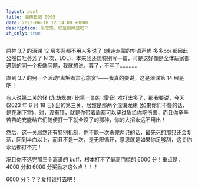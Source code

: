 ```yaml
---
layout: post
title: 脑瘫日记 0005
date: 2023-06-18 12:54:00 +0800
description: 米忽悠，你是脑瘫是吧？
zh_only: true
---
```

原神 3.7 的深渊 12 层多恶都不用人多说了 (就连派蒙的华语声优 多多poi 都因此公然口吐芬芳了 N 次，LOL)，本来我还想特别写一篇，可是这好像是全体玩家都遇到的同一个极端问题，我就想说，算了，不写了…………

直到 3.7 的另一个活动“离垢者肃心旅宴”——我真的要说，这是深渊第 14 层是吧！

有人说第二关的怪 (永劫龙兽) 比第一关的 (雷音) 难打太多了，那我要说，今天 (2023 年 6 月 18 日) 出的第三关，居然是那两个深海龙蜥 (如果你们不懂的话，是在渊下宫)，对，没有错，就是你带着盾都可以穿过盾给你吃伤害，而且你辛辛苦苦的充能给它们随便打一下就全没了的那种，你的大招永远不用出！

然后，这一关居然还有特别机制，你不能一次杀完两只的话，最先死的那只还会复活，回到半血以上，而且不是一次，是无限循环，意思就是如果你足够刮，这关你永远都打不完！

况且你不选完那三个离谱的 buff，根本打不了最高门槛的 6000 分！重点是，4000 分和 6000 分奖励才这么点！！！

6000 分？？？爱打谁打去吧！